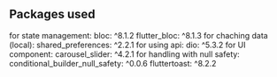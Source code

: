 ## Packages used
for state management:
  bloc: ^8.1.2
  flutter_bloc: ^8.1.3
for chaching data (local):
  shared_preferences: ^2.2.1
for using api:
  dio: ^5.3.2
for UI component:
  carousel_slider: ^4.2.1
for handling with null safety:
conditional_builder_null_safety: ^0.0.6
  fluttertoast: ^8.2.2
